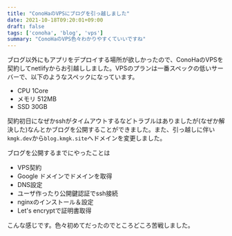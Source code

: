 ```yaml
---
title: "ConoHaのVPSにブログを引っ越しました"
date: 2021-10-18T09:20:01+09:00
draft: false
tags: ['conoha', 'blog', 'vps']
summary: "ConoHaのVPS色々わかりやすくていいですね"
---
```


ブログ以外にもアプリをデプロイする場所が欲しかったので、ConoHaのVPSを契約してnetlifyからお引越ししました。VPSのプランは一番スペックの低いサーバーで、以下のようなスペックになっています。
- CPU 1Core
- メモリ 512MB
- SSD 30GB

契約初日になぜかsshがタイムアウトするなどトラブルはありましたが(なぜか解決した)なんとかブログを公開することができました。また、引っ越しに伴い`kmgk.dev`から`blog.kmgk.site`へドメインを変更しました。

ブログを公開するまでにやったことは
- VPS契約
- Google ドメインでドメインを取得
- DNS設定
- ユーザ作ったり公開鍵認証でssh接続
- nginxのインストール＆設定
- Let's encryptで証明書取得

こんな感じです。色々初めてだったのでところどころ苦戦しました。